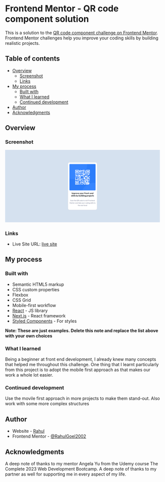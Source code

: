 # Frontend Mentor - QR code component solution

This is a solution to the [QR code component challenge on Frontend Mentor](https://www.frontendmentor.io/challenges/qr-code-component-iux_sIO_H). Frontend Mentor challenges help you improve your coding skills by building realistic projects. 

## Table of contents

- [Overview](#overview)
  - [Screenshot](#screenshot)
  - [Links](#links)
- [My process](#my-process)
  - [Built with](#built-with)
  - [What I learned](#what-i-learned)
  - [Continued development](#continued-development)
- [Author](#author)
- [Acknowledgments](#acknowledgments)

## Overview

### Screenshot

![](./screenshots/solution-desktop.png)


### Links

- Live Site URL: [live site](https://doctorxeno-qr-code-component.netlify.app/)

## My process

### Built with

- Semantic HTML5 markup
- CSS custom properties
- Flexbox
- CSS Grid
- Mobile-first workflow
- [React](https://reactjs.org/) - JS library
- [Next.js](https://nextjs.org/) - React framework
- [Styled Components](https://styled-components.com/) - For styles

**Note: These are just examples. Delete this note and replace the list above with your own choices**

### What I learned

Being a beginner at front end development, I already knew many concepts that helped me throughout this challenge. One thing that I learnt particularly from this project is to adopt the mobile first approach as that makes our work a whole lot easier.

### Continued development

Use the movile first approach in more projects to make them stand-out. Also work with some more complex structures
## Author

- Website - [Rahul](https://www.linkedin.com/in/rahul-goel-815399229/)
- Frontend Mentor - [@RahulGoel2002](https://www.frontendmentor.io/profile/RahulGoel2002)

## Acknowledgments

A deep note of thanks to my mentor Angela Yu from the Udemy course The Complete 2023 Web Development Bootcamp. A deep note of thanks to my partner as well for supporting me in every aspect of my life.
